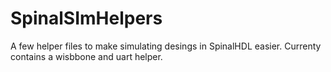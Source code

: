 # SpinalSImHelpers
A few helper files to make simulating desings in SpinalHDL easier. 
Currenty contains a wisbbone and uart helper. 

